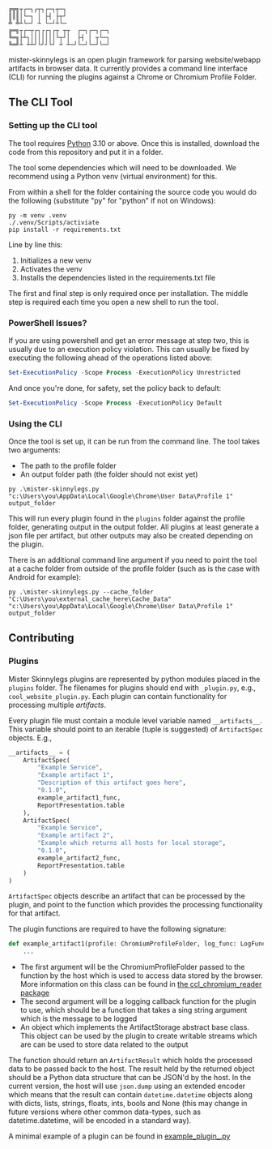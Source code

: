 ```
╔╦╗┬┌─┐┌┬┐┌─┐┬─┐            
║║║│└─┐ │ ├┤ ├┬┘            
╩ ╩┴└─┘ ┴ └─┘┴└─            
╔═╗┬┌─┬┌┐┌┌┐┌┬ ┬┬  ┌─┐┌─┐┌─┐
╚═╗├┴┐│││││││└┬┘│  ├┤ │ ┬└─┐
╚═╝┴ ┴┴┘└┘┘└┘ ┴ ┴─┘└─┘└─┘└─┘
```
mister-skinnylegs is an open plugin framework for parsing website/webapp 
artifacts in browser data. 
It currently provides a command line interface (CLI) for running the 
plugins against a Chrome or Chromium Profile Folder.

## The CLI Tool
### Setting up the CLI tool
The tool requires [Python](https://python.org) 3.10 or above. Once this is 
installed, download the code from this repository and put it in a folder.

The tool some dependencies which will need to be downloaded. We recommend 
using a Python venv (virtual environment) for this.

From within a shell for the folder containing the source code you would do 
the following (substitute "py" for "python" if not on Windows):

```commandline
py -m venv .venv
./.venv/Scripts/activiate
pip install -r requirements.txt
```

Line by line this:
1. Initializes a new venv
2. Activates the venv
3. Installs the dependencies listed in the requirements.txt file

The first and final step is only required once per installation. The middle
step is required each time you open a new shell to run the tool.

### PowerShell Issues?

If you are using powershell and get an error message at step two, this is 
usually due to an execution policy violation. This can usually be fixed by
executing the following ahead of the operations listed above:

```powershell
Set-ExecutionPolicy -Scope Process -ExecutionPolicy Unrestricted
```

And once you're done, for safety, set the policy back to default:

```powershell
Set-ExecutionPolicy -Scope Process -ExecutionPolicy Default
```

### Using the CLI
Once the tool is set up, it can be run from the command line. The tool takes
two arguments:
* The path to the profile folder
* An output folder path (the folder should not exist yet)

```commandline
py .\mister-skinnylegs.py "c:\Users\you\AppData\Local\Google\Chrome\User Data\Profile 1" output_folder
```

This will run every plugin found in the `plugins` folder against the profile
folder, generating output in the output folder. All plugins at least generate
a json file per artifact, but other outputs may also be created depending on
the plugin.

There is an additional command line argument if you need to point the tool at
a cache folder from outside of the profile folder (such as is the case with 
Android for example):

```commandline
py .\mister-skinnylegs.py --cache_folder "C:\Users\you\external_cache_here\Cache_Data" "c:\Users\you\AppData\Local\Google\Chrome\User Data\Profile 1" output_folder

```

## Contributing
### Plugins
Mister Skinnylegs plugins are represented by python modules placed in the
`plugins` folder. The filenames for plugins should end with `_plugin.py`, 
e.g., `cool_website_plugin.py`. Each plugin can contain functionality for
processing multiple *artifacts*.

Every plugin file must contain a module level variable named `__artifacts__`.
This variable should point to an iterable (tuple is suggested) of 
`ArtifactSpec` objects. E.g.,

```python
__artifacts__ = (
    ArtifactSpec(
        "Example Service",
        "Example artifact 1",
        "Description of this artifact goes here",
        "0.1.0",
        example_artifact1_func,
        ReportPresentation.table
    ),
    ArtifactSpec(
        "Example Service",
        "Example artifact 2",
        "Example which returns all hosts for local storage",
        "0.1.0",
        example_artifact2_func,
        ReportPresentation.table
    )
)
```

`ArtifactSpec` objects describe an artifact that can be processed by the 
plugin, and point to the function which provides the processing 
functionality for that artifact.

The plugin functions are required to have the following signature:

```python
def example_artifact1(profile: ChromiumProfileFolder, log_func: LogFunction, storage: ArtifactStorage) -> ArtifactResult:
    ...
```

* The first argument will be the ChromiumProfileFolder passed to the 
  function by the host which is used to access data stored by the browser.
  More information on this class can be found in 
  [the ccl_chromium_reader package](https://github.com/cclgroupltd/ccl_chromium_reader)
* The second argument will be a logging callback function for the plugin
  to use, which should be a function that takes a sing string argument which 
  is the message to be logged
* An object which implements the ArtifactStorage abstract base class. This
  object can be used by the plugin to create writable streams which are can
  be used to store data related to the output

The function should return an `ArtifactResult` which holds the processed
data to be passed back to the host. The result held by the returned object
should be a Python data structure that can be JSON'd by the host. In the
current version, the host will use `json.dump` using an extended encoder
which means that the result can contain `datetime.datetime` objects along with
dicts, lists, strings, floats, ints, bools and None (this may change in
future versions where other common data-types, such as datetime.datetime,
will be encoded in a standard way). 

A minimal example of a plugin can be found in 
[example_plugin_.py](plugins/example_plugin_.py) 